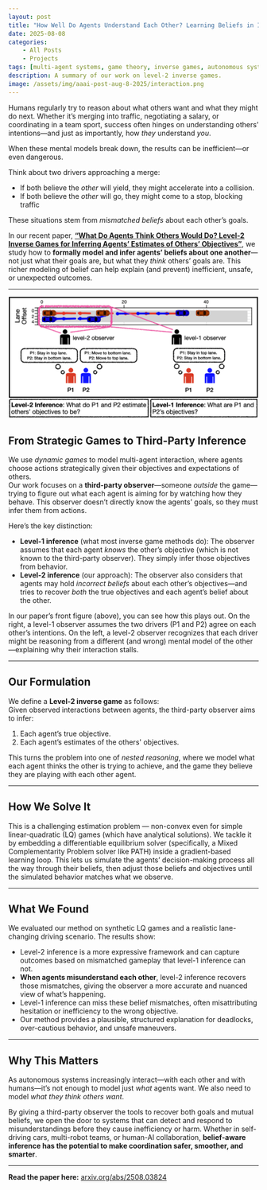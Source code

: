```yaml
---
layout: post
title: "How Well Do Agents Understand Each Other? Learning Beliefs in Interactive Settings"
date: 2025-08-08
categories:
    - All Posts
    - Projects
tags: [multi-agent systems, game theory, inverse games, autonomous systems]
description: A summary of our work on level-2 inverse games.
image: /assets/img/aaai-post-aug-8-2025/interaction.png
---
```


Humans regularly try to reason about what others want and what they might do next. Whether it’s merging into traffic, negotiating a salary, or coordinating in a team sport, success often hinges on understanding others’ intentions—and just as importantly, how *they* understand *you*.  

When these mental models break down, the results can be inefficient—or even dangerous.  

Think about two drivers approaching a merge:
- If both believe the *other* will yield, they might accelerate into a collision.
- If both believe the *other* will go, they might come to a stop, blocking traffic  

These situations stem from *mismatched beliefs* about each other’s goals.

In our recent paper, **[“What Do Agents Think Others Would Do? Level-2 Inverse Games for Inferring Agents’ Estimates of Others’ Objectives”](https://arxiv.org/abs/2508.03824)**, we study how to **formally model and infer agents’ beliefs about one another**—not just what their goals are, but what they *think* others’ goals are. This richer modeling of belief can help explain (and prevent) inefficient, unsafe, or unexpected outcomes.

---

![An overview of our method.](/assets/img/aaai-post-aug-8-2025/method_overview.png)

## From Strategic Games to Third-Party Inference

We use *dynamic games* to model multi-agent interaction, where agents choose actions strategically given their objectives and expectations of others.  
Our work focuses on a **third-party observer**—someone *outside* the game—trying to figure out what each agent is aiming for by watching how they behave. This observer doesn’t directly know the agents’ goals, so they must infer them from actions.

Here’s the key distinction:
- **Level-1 inference** (what most inverse game methods do): The observer assumes that each agent *knows* the other’s objective (which is not known to the third-party observer). They simply infer those objectives from behavior.  
- **Level-2 inference** (our approach): The observer also considers that agents may hold *incorrect beliefs* about each other’s objectives—and tries to recover *both* the true objectives and each agent’s belief about the other.

In our paper’s front figure (above), you can see how this plays out. On the right, a level-1 observer assumes the two drivers (P1 and P2) agree on each other’s intentions. On the left, a level-2 observer recognizes that each driver might be reasoning from a different (and wrong) mental model of the other—explaining why their interaction stalls.

---

## Our Formulation

We define a **Level-2 inverse game** as follows:  
Given observed interactions between agents, the third-party observer aims to infer:
1. Each agent’s true objective.
2. Each agent’s estimates of the others' objectives.

This turns the problem into one of *nested reasoning*, where we model what each agent thinks the other is trying to achieve, and the game they believe they are playing with each other agent.

---

## How We Solve It

This is a challenging estimation problem — non-convex even for simple linear-quadratic (LQ) games (which have analytical solutions). We tackle it by embedding a differentiable equilibrium solver (specifically, a Mixed Complementarity Problem solver like PATH) inside a gradient-based learning loop.
This lets us simulate the agents’ decision-making process all the way through their beliefs, then adjust those beliefs and objectives until the simulated behavior matches what we observe.

---

## What We Found

We evaluated our method on synthetic LQ games and a realistic lane-changing driving scenario. The results show:
- Level-2 inference is a more expressive framework and can capture outcomes based on mismatched gameplay that level-1 inference can not.
- **When agents misunderstand each other**, level-2 inference recovers those mismatches, giving the observer a more accurate and nuanced view of what’s happening.
- Level-1 inference can miss these belief mismatches, often misattributing hesitation or inefficiency to the wrong objective.
- Our method provides a plausible, structured explanation for deadlocks, over-cautious behavior, and unsafe maneuvers.

---

## Why This Matters

As autonomous systems increasingly interact—with each other and with humans—it’s not enough to model just *what* agents want. We also need to model *what they think others want*.  

By giving a third-party observer the tools to recover both goals and mutual beliefs, we open the door to systems that can detect and respond to misunderstandings before they cause inefficiency or harm. Whether in self-driving cars, multi-robot teams, or human-AI collaboration, **belief-aware inference has the potential to make coordination safer, smoother, and smarter**.

---

**Read the paper here:** [arxiv.org/abs/2508.03824](https://arxiv.org/abs/2508.03824)
